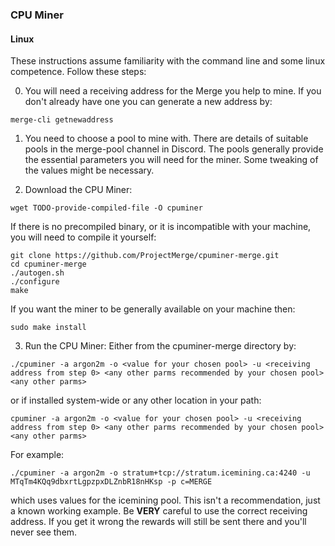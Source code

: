 ### CPU Miner

#### Linux
These instructions assume familiarity with the command line and some linux competence.
Follow these steps:

0. You will need a receiving address for the Merge you help to mine. 
If you don't already have one you can generate a new address by:
```
merge-cli getnewaddress
```

1. You need to choose a pool to mine with. There are details of suitable pools in the merge-pool channel in Discord. 
The pools generally provide the essential parameters you will need for the miner. Some tweaking of the values might be necessary.


2. Download the CPU Miner: 
```
wget TODO-provide-compiled-file -O cpuminer
```
If there is no precompiled binary, or it is incompatible with your machine, you will need to compile it yourself:
```
git clone https://github.com/ProjectMerge/cpuminer-merge.git
cd cpuminer-merge
./autogen.sh
./configure
make
```
If you want the miner to be generally available on your machine then:
```
sudo make install
```

3. Run the CPU Miner:
Either from the cpuminer-merge directory by:
```
./cpuminer -a argon2m -o <value for your chosen pool> -u <receiving address from step 0> <any other parms recommended by your chosen pool> <any other parms>
```
or if installed system-wide or any other location in your path:
```
cpuminer -a argon2m -o <value for your chosen pool> -u <receiving address from step 0> <any other parms recommended by your chosen pool> <any other parms>
```
For example:
```
./cpuminer -a argon2m -o stratum+tcp://stratum.icemining.ca:4240 -u MTqTm4KQq9dbxrtLgpzpxDLZnbR18nHKsp -p c=MERGE
```
which uses values for the icemining pool. This isn't a recommendation, just a known working example. 
Be **VERY** careful to use the correct receiving address. If you get it wrong the rewards will still be sent there 
and you'll never see them.



